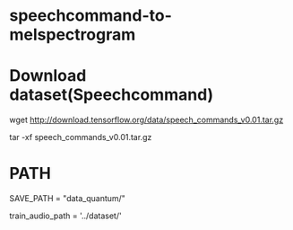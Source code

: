 # speechcommand-to-melspectrogram
# Download dataset(Speechcommand)
wget http://download.tensorflow.org/data/speech_commands_v0.01.tar.gz

tar -xf speech_commands_v0.01.tar.gz

# PATH
SAVE_PATH = "data_quantum/" 

train_audio_path = '../dataset/'
